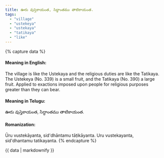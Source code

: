 ```yaml
---
title: ఊరు వుస్తెకాయంత, సిద్ధాంతము తాటికాయంత.
tags:
  - "village"
  - "ustekeya"
  - "ustekaya"
  - "tatikaya"
  - "like"
---
```


{% capture data %}
#### Meaning in English:
The village is like the Ustekaya and the religious duties are like the Tatikaya.
The Ustekeya (No. 339) is a small fruit, and the Tatikaya (No. 390) a large fruit.
Applied to exactions imposed upon people for religious purposes greater than they can bear.

#### Meaning in Telugu:
ఊరు వుస్తెకాయంత, సిద్ధాంతము తాటికాయంత.

#### Romanization:
Ūru vustekāyanta, sid'dhāntamu tāṭikāyanta.
Uru vustekayanta, sid'dhantamu tatikayanta.
{% endcapture %}

{{ data | markdownify }}

